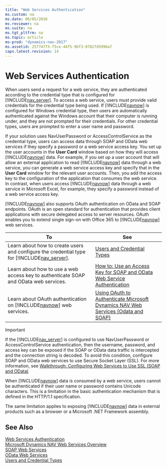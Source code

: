 ```yaml
---
title: "Web Services Authentication"
ms.custom: na
ms.date: 06/05/2016
ms.reviewer: na
ms.suite: na
ms.tgt_pltfrm: na
ms.topic: article
ms-prod: "dynamics-nav-2017"
ms.assetid: 25774773-f5ce-44f5-9bf3-07827d5996a7
caps.latest.revision: 14
---
```

# Web Services Authentication
When users send a request for a web service, they are authenticated according to the credential type that is configured for [!INCLUDE[nav_server](includes/nav_server_md.md)]. To access a web service, users must provide valid credentials for the credential type being used. If [!INCLUDE[navnow](includes/navnow_md.md)] is configured for Windows credential type, then users are automatically authenticated against the Windows account that their computer is running under, and they are not prompted for their credentials. For other credential types, users are prompted to enter a user name and password.  
  
 If your solution uses NavUserPassword or AccessControlService as the credential type, users can access data through SOAP and OData web services if they specify a password or a web service access key. You set up the user accounts in the **User Card** window based on how they will access [!INCLUDE[navnow](includes/navnow_md.md)] data. For example, if you set up a user account that will allow an external application to read [!INCLUDE[navnow](includes/navnow_md.md)] data through a web service, you can generate a web service access key and specify that in the **User Card** window for the relevant user accounts. Then, you add the access key to the configuration of the application that consumes the web service. In contrast, when users access [!INCLUDE[navnow](includes/navnow_md.md)] data through a web service in Microsoft Excel, for example, they specify a password instead of a web service access key.  
  
 [!INCLUDE[navnow](includes/navnow_md.md)] also supports OAuth authentication on OData and SOAP endpoints. OAuth is an open standard for authentication that provides client applications with secure delegated access to server resources. OAuth enables you to extend single sign\-on with Office 365 to [!INCLUDE[navnow](includes/navnow_md.md)] web services.  
  
|To|See|  
|--------|---------|  
|Learn about how to create users and configure the credential type for [!INCLUDE[nav_server](includes/nav_server_md.md)].|[Users and Credential Types](Users-and-Credential-Types.md)|  
|Learn about how to use a web access key to authenticate SOAP and OData web services.|[How to: Use an Access Key for SOAP and OData Web Service Authentication](../Topic/How%20to:%20Use%20an%20Access%20Key%20for%20SOAP%20and%20OData%20Web%20Service%20Authentication.md)|  
|Learn about OAuth authentication on [!INCLUDE[navnow](includes/navnow_md.md)] web services.|[Using OAuth to Authenticate Microsoft Dynamics NAV Web Services \(Odata and SOAP\)](http://go.microsoft.com/fwlink/?LinkID=510894)|  
  
> [!IMPORTANT]  
>  If the [!INCLUDE[nav_server](includes/nav_server_md.md)] is configured to use NavUserPassword or AccessControlService authentication, then the username, password, and access key can be exposed if the SOAP or OData data traffic is intercepted and the connection string is decoded. To avoid this condition, configure SOAP and OData web services to use Secure Socket Layer \(SSL\). For more information, see [Walkthrough: Configuring Web Services to Use SSL \(SOAP and OData\)](../Topic/Walkthrough:%20Configuring%20Web%20Services%20to%20Use%20SSL%20\(SOAP%20and%20OData\).md)  
  
 When [!INCLUDE[navnow](includes/navnow_md.md)] data is consumed by a web service, users cannot be authenticated if their user name or password contains Unicode characters. This is a limitation in the basic authentication mechanism that is defined in the HTTP\/1.1 specification.  
  
 The same limitation applies to exposing [!INCLUDE[navnow](includes/navnow_md.md)] data in external products such as a browser or a Microsoft .NET Framework assembly.  
  
## See Also  
 [Web Services Authentication](Web-Services-Authentication.md)   
 [Microsoft Dynamics NAV Web Services Overview](Microsoft-Dynamics-NAV-Web-Services-Overview.md)   
 [SOAP Web Services](SOAP-Web-Services.md)   
 [OData Web Services](OData-Web-Services.md)   
 [Users and Credential Types](Users-and-Credential-Types.md)